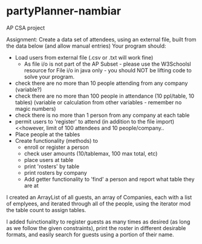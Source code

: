 # partyPlanner-nambiar
AP CSA project

Assignment:
Create a data set of attendees, using an external file, built from the data below (and allow manual entries)
Your program should:
* Load users from external file (.csv or .txt will work fine)
  * As file i/o is not part of the AP Subset - please use the W3Schoolsl resource for File i/o in java only - you should NOT be lifting code to solve your program.
* check there are no more than 10 people attending from any company (variable?)
* check there are no more than 100 people in attendance (10 ppl/table, 10 tables) (variable or calculation from other variables - remember no magic numbers)
* check there is no more than 1 person from any company at each table
* permit users to 'register' to attend (in addition to the file import) <<however, limit of 100 attendees and 10 people/company..
* Place people at the tables
* Create functionality (methods) to
  * enroll or register a person
  * check user amounts (10/tablemax, 100 max total, etc)
  * place users at table
  * print 'rosters' by table
  * print rosters by company
  * Add getter functionality to 'find' a person and report what table they are at

I created an ArrayList of all guests, an array of Companies, each with a list of emplyees, and iterated through all of the people, using the iterator mod the table count to assign tables.

I added fuinctionality to register guests as many times as desired (as long as we follow the given constraints), print the roster in different desirable formats, and easily search for guests using a portion of their name.
